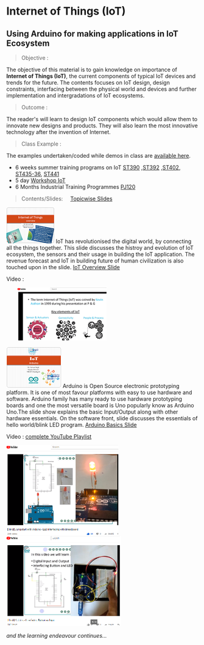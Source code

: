 # Internet of Things (IoT)
## Using Arduino for making applications in IoT Ecosystem
> Objective : 

The objective of this material is to gain knowledge on importance of **Internet of Things (IoT)**, the current components of typical IoT devices and trends for the future. The contents focuses on IoT design, design constraints, interfacing between the physical world and devices and further implementation and intergradations of  IoT ecosystems.

> Outcome : 

The reader's will learn to design IoT components which would allow them to innovate new designs and products. They will also learn the most innovative technology after the invention of Internet.  

> Class Example : 

The examples undertaken/coded while demos in class are [available here](./ClassExamples/). 
- 6 weeks summer training programs on IoT [ST390](./ClassExamples/ST390) ,[ST392](./ClassExamples/ST392) ,[ST402](./ClassExamples/ST402), [ST435-36](./ClassExamples/ST435-36), [ST441](./ClassExamples/ST441) 
- 5 day   [Workshop IoT](./ClassExamples/Workshop_IoT) 
- 6 Months Industrial Training Programmes [PJ120](./ClassExamples/PJ120) 


> Contents/Slides:  &nbsp;&nbsp;&nbsp;  [Topicwise Slides](./Slides)

[![Overview of IoT Ecosystem](./Slides/images/IoT_overview.png)](./Slides/1.IoT_overview.pdf) IoT has revolutionised the digital world, by connecting all the things together. This slide discusses the histroy and evolution of IoT ecosystem, the sensors and their usage in building the IoT application. The revenue forecast and IoT in building future of human civilization is also touched upon in the slide.   [IoT Overview Slide](./Slides/1.IoT_overview.pdf)

Video  :  

&nbsp;&nbsp;&nbsp; &nbsp;&nbsp;&nbsp;[![IoT - a rising paradigm](./Slides/images/IoT_overview_y.png)](https://www.youtube.com/watch?v=C6rn6uPguyE "IoT - a rising paradigm")

[![Understanding Basics of Arduino](./Slides/images/Arduino_overview.png)](./Slides/1a.Arduino_Basic.pdf)  Arduino is Open Source electronic prototyping platform. It is one of most favour platforms with easy to use hardware and software. Arduino family has many ready to use hardware prototyping boards and one the most versatile board is Uno popularly know as Arduino Uno.The slide show explains the basic Input/Output along with other hardware essentials. On the software front, slide discusses the essentials of hello world/blink LED program. [Arduino Basics Slide](./Slides/1a.Arduino_Basic.pdf)

Video  : [complete YouTube Playlist](https://www.youtube.com/playlist?list=PLVFTXXYBVkMv0QAqRUFJxYiXKw3l0SRX-)

[![Arduino-LED Interfacing](./Slides/images/LED_interfacing.png)](https://www.youtube.com/watch?v=oDDO2TMXj6w&index=4&list=PLVFTXXYBVkMv0QAqRUFJxYiXKw3l0SRX- "Interfacing LED") &nbsp; &nbsp; &nbsp;  &nbsp;    [![Arduino-Button Interfacing](./Slides/images/button_interfacing.png)](https://www.youtube.com/watch?v=oDDO2TMXj6w&index=4&list=PLVFTXXYBVkMv0QAqRUFJxYiXKw3l0SRX- "Interfacing Button")

*and the learning endeavour continues...*
